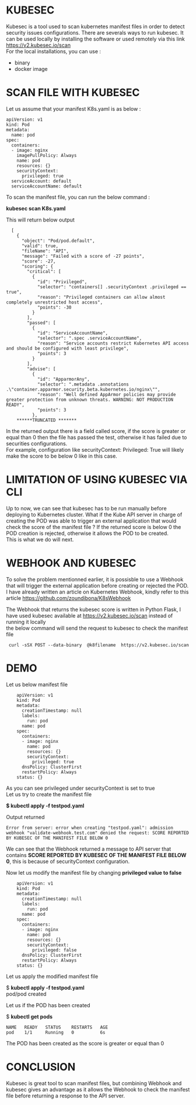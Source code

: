 # KUBESEC

Kubesec is a tool used to scan kubernetes manifest files in order to detect security issues configurations.
There are severals ways to run kubesec.
It can be used locally by installing the software or used remotely via this link https://v2.kubesec.io/scan <br>
For the local installations, you can use :

* binary
* docker image

# SCAN FILE WITH KUBESEC

Let us assume that your manifest K8s.yaml is as below :

    apiVersion: v1
    kind: Pod
    metadata:
      name: pod
    spec:
      containers:
      - image: nginx
        imagePullPolicy: Always
        name: pod
        resources: {}
        securityContext:
          privileged: true
      serviceAccount: default
      serviceAccountName: default
      




To scan the manifest file, you can run the below command :   <br>

**kubesec scan K8s.yaml**  <br>

This will return below output

      [
        {
          "object": "Pod/pod.default",
          "valid": true,
          "fileName": "API",
          "message": "Failed with a score of -27 points",
          "score": -27,
          "scoring": {
            "critical": [
              {
                "id": "Privileged",
                "selector": "containers[] .securityContext .privileged == true",
                "reason": "Privileged containers can allow almost completely unrestricted host access",
                "points": -30
              }
            ],
            "passed": [
              {
                "id": "ServiceAccountName",
                "selector": ".spec .serviceAccountName",
                "reason": "Service accounts restrict Kubernetes API access and should be configured with least privilege",
                "points": 3
              }
            ],
            "advise": [
              {
                "id": "ApparmorAny",
                "selector": ".metadata .annotations .\"container.apparmor.security.beta.kubernetes.io/nginx\"",
                "reason": "Well defined AppArmor policies may provide greater protection from unknown threats. WARNING: NOT PRODUCTION READY",
                "points": 3
              },
        ******TRUNCATED *******
    

In the returned output there is a field called score, if the score is greater or equal than 0 then the file has passed the test, otherwise it has failed due to securities configurations.
<br>
For example, configuration like securityContext: Privileged: True will likely make the score to be below 0 like in this case.


# LIMITATION OF USING KUBESEC VIA CLI

Up to now, we can see that kubesec has to be run manually before deploying to Kubernetes cluster. 
What if the Kube API server in charge of creating the POD was able to trigger an external application that would check the score of the manifest file ? 
If the returned score is below 0 the POD creation is rejected, otherwise it allows the POD to be created. <br>
This is what we do will next. 

# WEBHOOK AND KUBESEC
To solve the problem mentionned earlier, it is possisble to use a Webhook that will trigger the external application before creating or rejected the POD.
I have already written an article on Kubernetes Webhook, kindly refer to this article  https://github.com/zoundibona/K8sWebhook

The Webhook that returns the kubesec score is written in Python Flask, I have used kubesec available at https://v2.kubesec.io/scan instead of running it locally <br>
the below command will send the request to kubesec to check the manifest file <br>

     curl -sSX POST --data-binary  @k8filename  https://v2.kubesec.io/scan 

# DEMO

Let us below manifest file

        apiVersion: v1
        kind: Pod
        metadata:
          creationTimestamp: null
          labels:
            run: pod
          name: pod
        spec:
          containers:
          - image: nginx
            name: pod
            resources: {}
            securityContext:
              privileged: true
          dnsPolicy: ClusterFirst
          restartPolicy: Always
        status: {}

As you can see privileged under securityContext is set to true  <br>
Let us try to create the manifest file <br>

**$ kubectl apply -f testpod.yaml** <br>

Output returned 

    Error from server: error when creating "testpod.yaml": admission webhook "validate-webhook.test.com" denied the request: SCORE REPORTED BY KUBESEC OF THE MANIFEST FILE BELOW 0

We can see that the Webhook returned a message to API server that contains **SCORE REPORTED BY KUBESEC OF THE MANIFEST FILE BELOW 0**, this is because of securityContext configuration. <br>

Now let us modify the manifest file by changing **privileged value to false**

        apiVersion: v1
        kind: Pod
        metadata:
          creationTimestamp: null
          labels:
            run: pod
          name: pod
        spec:
          containers:
          - image: nginx
            name: pod
            resources: {}
            securityContext:
              privileged: false
          dnsPolicy: ClusterFirst
          restartPolicy: Always
        status: {}


Let us apply the modified manifest file

$ **kubectl apply -f testpod.yaml**  <br>
    pod/pod created  <br>

Let us if the POD has been created  <br>

$ **kubectl get pods**  <br>

    NAME   READY   STATUS    RESTARTS   AGE
    pod    1/1     Running   0          6s

The POD has been created as the score is greater or equal than 0

# CONCLUSION

Kubesec is great tool to scan manifest files, but combining Webhook and kubesec gives an advantage as it allows the Webhook to check the manifest file before returning a response to the API server.






